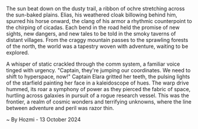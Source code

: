
The sun beat down on the dusty trail, a ribbon of ochre stretching across the sun-baked plains. Elias, his weathered cloak billowing behind him, spurred his horse onward, the clang of his armor a rhythmic counterpoint to the chirping of cicadas. Each bend in the road held the promise of new sights, new dangers, and new tales to be told in the smoky taverns of distant villages. From the craggy mountain passes to the sprawling forests of the north, the world was a tapestry woven with adventure, waiting to be explored.

A whisper of static crackled through the comm system, a familiar voice tinged with urgency. "Captain, they're jumping our coordinates. We need to shift to hyperspace, now!" Captain Elara gritted her teeth, the pulsing lights of the starfield painting her face in a kaleidoscope of hues. The warp drive hummed, its roar a symphony of power as they pierced the fabric of space, hurtling across galaxies in pursuit of a rogue research vessel. This was the frontier, a realm of cosmic wonders and terrifying unknowns, where the line between adventure and peril was razor thin. 

~ By Hozmi - 13 October 2024
